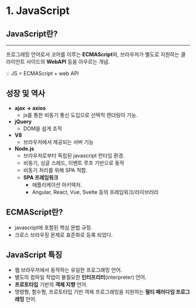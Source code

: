 # 1. JavaScript

## JavaScript란?

---

프로그래밍 언어로서 코어를 이루는 **ECMAScript**와, 브라우저가 별도로 지원하는 클라이언트 사이드의 **WebAPI** 등을 아우르는 개념. 

<aside>
💡 JS = ECMAScript + web API

</aside>

## 성장 및 역사

- **ajax → axios**
    - js를 통한 비동기 통신 도입으로 선택적 렌더링이 가능.
- **jQuery**
    - DOM을 쉽게 조작
- **V8**
    - 브라우저에서 제공되는 서버 기능
- **Node.js**
    - 브라우저로부터 독립된 javascript 런타임 환경.
    - 비동기, 싱글 스레드, 이벤트 루프 기반으로 동작
    - 비동기 처리를 위해 SPA 적합.
    - **SPA 프레임워크**
        - 애플리케이션 아키텍처.
        - Angular, React, Vue, Svelte 등의 프레임워크/라이브러리

## ECMAScript란?

- javascript에 포함된 핵심 문법 규정.
- 크로스 브라우징 문제로 표준화로 등록 되었다.

## JavaScript 특징

- 웹 브라우저에서 동작하는 유일한 프로그래밍 언어.
- 별도의 컴파일 작업이 불필요한 **인터프리터**(interpreter) 언어.
- **프로토타입** 기반의 **객체 지향** 언어.
- 명령형, 함수형, 프로토타입 기반 객체 프로그래밍을 지원하는 **멀티 패러다임 프로그래밍** 언어.